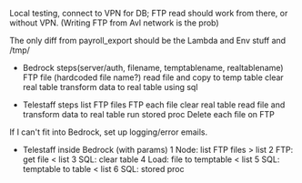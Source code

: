 Local testing, connect to VPN for DB; 
FTP read should work from there, or without VPN. (Writing FTP from Avl network is the prob)

The only diff from payroll_export should be the Lambda and Env stuff and /tmp/




* Bedrock steps(server/auth, filename, temptablename, realtablename)
FTP file (hardcoded file name?)
read file and copy to temp table
clear real table
transform data to real table using sql

* Telestaff steps
list FTP files
FTP each file
    clear real table
    read file and transform data to real table
    run stored proc
Delete each file on FTP

If I can't fit into Bedrock, set up logging/error emails.

* Telestaff inside Bedrock (with params)
1 Node: list FTP files > list
2 FTP: get file < list 
3 SQL: clear table
4 Load: file to temptable < list
5 SQL: temptable to table < list
6 SQL: stored proc